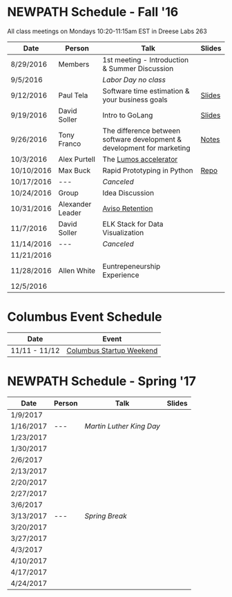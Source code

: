 # NEWPATH Schedule - Fall '16

All class meetings on Mondays 10:20-11:15am EST in Dreese Labs 263

Date | Person | Talk | Slides
-----|--------|------|-------
8/29/2016 | Members | 1st meeting - Introduction & Summer Discussion |
9/5/2016 |  | *Labor Day no class* |
9/12/2016 | Paul Tela | Software time estimation & your business goals | [Slides](https://docs.google.com/presentation/d/10mQTw00gzBIU9Nke-fSyrxhBQPgleuZ6UyNT_MYgDPk/edit#slide=id.gc6f9e470d_0_0)
9/19/2016 | David Soller | Intro to GoLang | [Slides](https://1drv.ms/p/s!AigG_yCNVYnRn_xwNaNVOb9LTLaT-Q)
9/26/2016 | Tony Franco | The difference between software development & development for marketing | [Notes](https://gist.github.com/3ygun/875ebe09d9afbc439f207862f04348cb)
10/3/2016 | Alex Purtell | The [Lumos accelerator](http://lumosinnovation.com/) |
10/10/2016 | Max Buck | Rapid Prototyping in Python | [Repo](https://github.com/buckmaxwell/pic-picker)
10/17/2016 | --- | *Canceled* |
10/24/2016 | Group | Idea Discussion |
10/31/2016 | Alexander Leader | [Aviso Retention](http://avisoretention.com/) |
11/7/2016 | David Soller | ELK Stack for Data Visualization |
11/14/2016 | --- | *Canceled* |
11/21/2016 |  |  |
11/28/2016 | Allen White | Euntrepeneurship Experience |
12/5/2016 |  |  |

# Columbus Event Schedule
Date | Event
-----|------
11/11 - 11/12 | [Columbus Startup Weekend](https://www.eventbrite.com/e/startup-weekend-columbus-tickets-27475062652)

# NEWPATH Schedule - Spring '17
Date | Person | Talk | Slides
-----|--------|------|-------
1/9/2017 |  |  |
1/16/2017 | --- | *Martin Luther King Day* |
1/23/2017 |  |  | 
1/30/2017 |  |  | 
2/6/2017 |  |  | 
2/13/2017 |  |  |
2/20/2017 |  |  |
2/27/2017 |  |  |
3/6/2017 |  |  |
3/13/2017 | --- | *Spring Break* |
3/20/2017 |  |  |
3/27/2017 |  |  |
4/3/2017 |  |  |
4/10/2017 |  |  |
4/17/2017 |  |  |
4/24/2017 |  |  |
